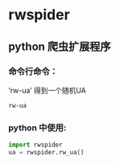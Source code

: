 # rwspider

## python 爬虫扩展程序

### 命令行命令： 
‘rw-ua’ 得到一个随机UA
```bash
rw-ua
```

### python 中使用: 
```python
import rwspider
ua = rwspider.rw_ua()
```
